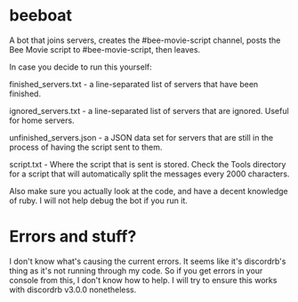 # beeboat
A bot that joins servers, creates the #bee-movie-script channel, posts the Bee Movie script to #bee-movie-script, then leaves.



In case you decide to run this yourself:

finished_servers.txt - a line-separated list of servers that have been finished.

ignored_servers.txt - a line-separated list of servers that are ignored. Useful for home servers.

unfinished_servers.json - a JSON data set for servers that are still in the process of having the script sent to them.

script.txt - Where the script that is sent is stored. Check the Tools directory for a script that will automatically split the messages every 2000 characters.

Also make sure you actually look at the code, and have a decent knowledge of ruby. I will not help debug the bot if you run it.

# Errors and stuff?
I don't know what's causing the current errors. It seems like it's discordrb's thing as it's not running through my code. So if you get errors in your console from this, I don't know how to help. I will try to ensure this works with discordrb v3.0.0 nonetheless.
